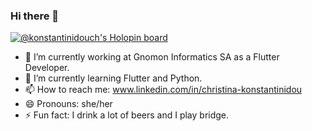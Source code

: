 ### Hi there 👋

<!--
**CiciKon/CiciKon** is a ✨ _special_ ✨ repository because its `README.md` (this file) appears on your GitHub profile.

Here are some ideas to get you started: -->

[![@konstantinidouch's Holopin board](https://holopin.io/api/user/board?user=konstantinidouch)](https://holopin.io/@konstantinidouch)

- 🔭 I’m currently working at Gnomon Informatics SA as a Flutter Developer.
- 🌱 I’m currently learning Flutter and Python.
- 📫 How to reach me: www.linkedin.com/in/christina-konstantinidou
- 😄 Pronouns: she/her
- ⚡ Fun fact: I drink a lot of beers and I play bridge.


